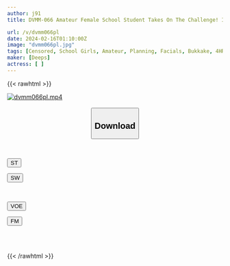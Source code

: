 ```yaml
---
author: j91
title: DVMM-066 Amateur Female School Student Takes On The Challenge! I'm So Excited! Solve The Mystery And Escape From The Haunted House! Surrounded By Ghost Dicks, A Schoolgirl Whose Pussy Gets Wet From Fear Is Covered In Thick Semen And Screams Non-stop Ejaculation SEX! A Total Of 61 Shots Fired!

url: /v/dvmm066pl
date: 2024-02-16T01:10:00Z
image: "dvmm066pl.jpg"
tags: [Censored, School Girls, Amateur, Planning, Facials, Bukkake, 4HR+	]
maker: [Deeps]
actress: [ ]
---
```



{{< rawhtml >}}

<div class="video" data-videoid="GWXLGeMb6kT11Ax">
    <a href="javascript:;">
        <img src="/v/dvmm066pl/dvmm066pl.jpg" width="WIDTH" height="HEIGHT" alt="dvmm066pl.mp4" loading="lazy">
    </a>
</div>

<script type="text/javascript" src="https://j91.asia/asset/on-demand-st.js"></script>

<br>
  <link rel="stylesheet" href="https://j91.asia/asset/bs5.css">
  
  <center>
  <button class="btn btn-primary" type="button" data-bs-toggle="collapse" data-bs-target=".multi-collapse" aria-expanded="false" aria-controls="multiCollapseExample1 multiCollapseExample2"><h2>Download</h2></button></center>
</p>
<div class="row">
  <div class="col">
    <div class="collapse multi-collapse" id="multiCollapseExample1">
      <div class="card card-body">
	      	      <br>
<div class="buttons">  
<p><a href="https://streamtape.to/v/GWXLGeMb6kT11Ax" target="_blank"><button class="btn-hover color-3"><i class="fa fa-download"></i> ST</button></a></p>
<p><a href="https://cdnwish.com/ic70jut9xylv" target="_blank"><button class="btn-hover color-2"><i class="fa fa-download"></i> SW</button></a></p></div>
    </div>
  </div>
</div>
  <div class="col">
    <div class="collapse multi-collapse" id="multiCollapseExample2">
      <div class="card card-body">
	      <br>
<div class="buttons">
<p><a href="https://voe.sx/p0sdcp5p1nhh" target="_blank"><button class="btn-hover color-9"><i class="fa fa-download"></i> VOE</button></a></p>
<p><a href="https://filemoon.sx/d/sydvxqp5rzub"><button class="btn-hover color-8"><i class="fa fa-download"></i> FM</button></a></p></div>
<br><br>
      </div>
    </div>
  </div>
</div>

{{< /rawhtml >}}